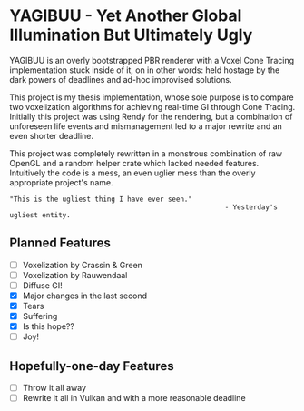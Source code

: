 # YAGIBUU - Yet Another Global Illumination But Ultimately Ugly
YAGIBUU is an overly bootstrapped PBR renderer with a Voxel Cone Tracing implementation stuck inside of it, on in other words: held hostage by the dark powers of deadlines and ad-hoc improvised solutions.

This project is my thesis implementation, whose sole purpose is to compare two voxelization algorithms for achieving real-time GI through Cone Tracing.
Initially this project was using Rendy for the rendering, but a combination of unforeseen life events and mismanagement led to a major rewrite and an even shorter deadline.

This project was completely rewritten in a monstrous combination of raw OpenGL and a random helper crate which lacked needed features. Intuitively the code is a mess, an even uglier mess than the overly appropriate project's name.

```
"This is the ugliest thing I have ever seen."
                                                     - Yesterday's ugliest entity.
```

## Planned Features
- [ ] Voxelization by Crassin & Green
- [ ] Voxelization by Rauwendaal
- [ ] Diffuse GI!
- [x] Major changes in the last second
- [x] Tears
- [x] Suffering
- [x] Is this hope??
- [ ] Joy!

## Hopefully-one-day Features
- [ ] Throw it all away
- [ ] Rewrite it all in Vulkan and with a more reasonable deadline